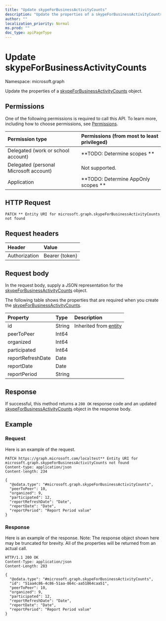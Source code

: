 ```yaml
---
title: "Update skypeForBusinessActivityCounts"
description: "Update the properties of a skypeForBusinessActivityCounts object."
author: ""
localization_priority: Normal
ms.prod: ""
doc_type: apiPageType
---
```


# Update skypeForBusinessActivityCounts

Namespace: microsoft.graph

Update the properties of a [skypeForBusinessActivityCounts](../resources/skypeforbusinessactivitycounts.md) object.

## Permissions
One of the following permissions is required to call this API. To learn more, including how to choose permissions, see [Permissions](/concepts/permissions-reference.md).

|Permission type|Permissions (from most to least privileged)|
|:---|:---|
|Delegated (work or school account)|**TODO: Determine scopes **|
|Delegated (personal Microsoft account)|Not supported.|
|Application|**TODO: Determine AppOnly scopes **|

## HTTP Request
<!-- {
  "blockType": "ignored"
}
-->
``` http
PATCH ** Entity URI for microsoft.graph.skypeForBusinessActivityCounts not found
```

## Request headers
|Header|Value|
|:---|:---|
|Authorization|Bearer {token}|

## Request body
In the request body, supply a JSON representation for the [skypeForBusinessActivityCounts](../resources/skypeforbusinessactivitycounts.md) object.

The following table shows the properties that are required when you create the [skypeForBusinessActivityCounts](../resources/skypeforbusinessactivitycounts.md).

|Property|Type|Description|
|:---|:---|:---|
|id|String| Inherited from [entity](../resources/entity.md)|
|peerToPeer|Int64||
|organized|Int64||
|participated|Int64||
|reportRefreshDate|Date||
|reportDate|Date||
|reportPeriod|String||



## Response
If successful, this method returns a `200 OK` response code and an updated [skypeForBusinessActivityCounts](../resources/skypeforbusinessactivitycounts.md) object in the response body.

## Example

### Request
Here is an example of the request.
<!-- {
  "blockType": "request",
  "name": "update_skypeforbusinessactivitycounts"
}
-->
``` http
PATCH https://graph.microsoft.com/localtest** Entity URI for microsoft.graph.skypeForBusinessActivityCounts not found
Content-type: application/json
Content-length: 234

{
  "@odata.type": "#microsoft.graph.skypeForBusinessActivityCounts",
  "peerToPeer": 10,
  "organized": 9,
  "participated": 12,
  "reportRefreshDate": "Date",
  "reportDate": "Date",
  "reportPeriod": "Report Period value"
}
```

### Response
Here is an example of the response. Note: The response object shown here may be truncated for brevity. All of the properties will be returned from an actual call.
<!-- {
  "blockType": "response",
  "truncated": true
}
-->
``` http
HTTP/1.1 200 OK
Content-Type: application/json
Content-Length: 283

{
  "@odata.type": "#microsoft.graph.skypeForBusinessActivityCounts",
  "id": "51aa4c86-4c86-51aa-864c-aa51864caa51",
  "peerToPeer": 10,
  "organized": 9,
  "participated": 12,
  "reportRefreshDate": "Date",
  "reportDate": "Date",
  "reportPeriod": "Report Period value"
}
```

